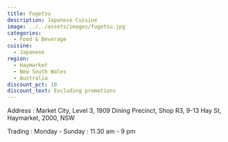 ```yaml
---
title: Fugetsu
description: Japanese Cuisine
image: ../../assets/images/fugetsu.jpg
categories:
  - Food & Beverage
cuisine:
  - Japanese
region:
  - Haymarket
  - New South Wales
  - Australia
discount_pct: 10
discount_text: Excluding promotions
---
```

Address : Market City, Level 3, 1909 Dining Precinct, Shop R3, 9-13 Hay St, Haymarket, 2000, NSW

Trading : Monday - Sunday : 11.30 am - 9 pm
